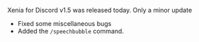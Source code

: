 Xenia for Discord v1.5 was released today. Only a minor update

- Fixed some miscellaneous bugs
- Added the `/speechbubble` command.